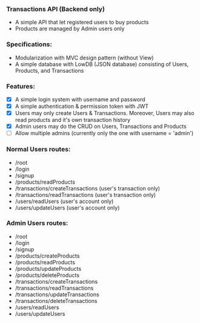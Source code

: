 <h3>Transactions API (Backend only)</h3>

- A simple API that let registered users to buy products
- Products are managed by Admin users only

<h3>Specifications:</h3>

- Modularization with MVC design pattern (without View)
- A simple database with LowDB (JSON database) consisting of Users, Products, and Transactions

<h3>Features:</h3>

- [x] A simple login system with username and password
- [x] A simple authentication & permission token with JWT
- [x] Users may only create Users & Transactions. Moreover, Users may also read products and it's own transaction history
- [x] Admin users may do the CRUD on Users, Transactions and Products
- [ ] Allow multiple admins (currently only the one with username = 'admin')

<h3>Normal Users routes:</h3>

- /root
- /login
- /signup
- /products/readProducts
- /transactions/createTransactions (user's transaction only)
- /transactions/readTransactions (user's transaction only)
- /users/readUsers (user's account only)
- /users/updateUsers (user's account only)

<h3>Admin Users routes:</h3>

- /root
- /login
- /signup
- /products/createProducts
- /products/readProducts
- /products/updateProducts
- /products/deleteProducts
- /transactions/createTransactions
- /transactions/readTransactions
- /transactions/updateTransactions
- /transactions/deleteTransactions
- /users/readUsers
- /users/updateUsers
